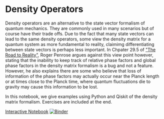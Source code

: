 # Density Operators

Density operators are an alternative to the state vector formalism of quantum mechanics. They are commonly used in many scenarios but of course have their trade offs. Due to the fact that many state vectors can lead to the same density operators, some view the density matrix for a quantum system as more fundamental to reality, claimimg differentiating between state vectors is perhaps less important. In Chpater 29.5 of ["The Road to Reality"](https://www.amazon.com/Road-Reality-Complete-Guide-Universe/dp/0679454438), Roger Penrose argues against this view point however, stating that the inability to keep track of relative phase factors and global phase factors in the density matrix formalism is a bug and not a feature. However, he also explains there are some who believe that loss of information of the phase factors may actually occur near the Planck length or at times close to the Planck time, where quantum fluctuations die to gravity may cause this information to be lost. 

In this notebook, we give examples using Python and Qiskit of the density matrix formalism. Exercises are included at the end. 

[Interactive Notebook](https://mybinder.org/v2/gh/The-Singularity-Research/density_operators/0c197b1fb752e82141e0fb25138195ff64ae5887?filepath=density_ops.ipynb)
[![Binder](https://mybinder.org/badge_logo.svg)](https://mybinder.org/v2/gh/The-Singularity-Research/density_operators/master?filepath=density_ops.ipynb)
